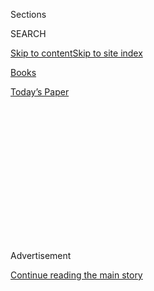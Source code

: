 <div id="app">

<div>

<div>

<div>

<div class="NYTAppHideMasthead css-1q2w90k e1suatyy0">

<div class="section css-ui9rw0 e1suatyy2">

<div class="css-eph4ug er09x8g0">

<div class="css-6n7j50">

</div>

<span class="css-1dv1kvn">Sections</span>

<div class="css-10488qs">

<span class="css-1dv1kvn">SEARCH</span>

</div>

[Skip to content](#site-content)[Skip to site
index](#site-index)

</div>

<div id="masthead-section-label" class="css-1wr3we4 eaxe0e00">

[Books](https://www.nytimes3xbfgragh.onion/section/books)

</div>

<div class="css-10698na e1huz5gh0">

</div>

</div>

<div id="masthead-bar-one" class="section hasLinks css-15hmgas e1csuq9d3">

<div class="css-uqyvli e1csuq9d0">

</div>

<div class="css-1uqjmks e1csuq9d1">

</div>

<div class="css-9e9ivx">

[](https://myaccount.nytimes3xbfgragh.onion/auth/login?response_type=cookie&client_id=vi)

</div>

<div class="css-1bvtpon e1csuq9d2">

[Today’s
Paper](https://www.nytimes3xbfgragh.onion/section/todayspaper)

</div>

</div>

</div>

</div>

<div data-aria-hidden="false">

<div id="site-content" data-role="main">

<div>

<div class="css-1aor85t" style="opacity:0.000000001;z-index:-1;visibility:hidden">

<div class="css-1hqnpie">

<div class="css-epjblv">

<span class="css-17xtcya">[Books](/section/books)</span><span class="css-x15j1o">|</span><span class="css-fwqvlz">Hilary
Mantel, Kiley Reid, Anne Tyler in Running for Booker
Prize</span>

</div>

<div class="css-k008qs">

<div class="css-1iwv8en">

<span class="css-18z7m18"></span>

<div>

</div>

</div>

<span class="css-1n6z4y">https://nyti.ms/2WYpdPx</span>

<div class="css-1705lsu">

<div class="css-4xjgmj">

<div class="css-4skfbu" data-role="toolbar" data-aria-label="Social Media Share buttons, Save button, and Comments Panel with current comment count" data-testid="share-tools">

  - 
  - 
  - 
  - 
    
    <div class="css-6n7j50">
    
    </div>

  - 

</div>

</div>

</div>

</div>

</div>

</div>

<div id="NYT_TOP_BANNER_REGION" class="css-13pd83m">

</div>

<div id="top-wrapper" class="css-1sy8kpn">

<div id="top-slug" class="css-l9onyx">

Advertisement

</div>

[Continue reading the main
story](#after-top)

<div class="ad top-wrapper" style="text-align:center;height:100%;display:block;min-height:250px">

<div id="top" class="place-ad" data-position="top" data-size-key="top">

</div>

</div>

<div id="after-top">

</div>

</div>

<div>

<div id="sponsor-wrapper" class="css-1hyfx7x">

<div id="sponsor-slug" class="css-19vbshk">

Supported by

</div>

[Continue reading the main
story](#after-sponsor)

<div id="sponsor" class="ad sponsor-wrapper" style="text-align:center;height:100%;display:block">

</div>

<div id="after-sponsor">

</div>

</div>

<div class="css-186x18t">

</div>

<div class="css-1vkm6nb ehdk2mb0">

# Hilary Mantel, Kiley Reid, Anne Tyler in Running for Booker Prize

</div>

“The Mirror and the Light,” the conclusion to Mantel’s Thomas Cromwell
trilogy, is one of 13 books nominated for this prestigious British
literary award.

<div class="css-79elbk" data-testid="photoviewer-wrapper">

<div class="css-z3e15g" data-testid="photoviewer-wrapper-hidden">

</div>

<div class="css-1a48zt4 ehw59r15" data-testid="photoviewer-children">

![<span class="css-16f3y1r e13ogyst0" data-aria-hidden="true">Hilary
Mantel, Kiley Reid and Anne Tyler are among the 13 longlisted nominees
for this year’s Booker
Prize.</span><span class="css-cnj6d5 e1z0qqy90" itemprop="copyrightHolder"><span class="css-1ly73wi e1tej78p0">Credit...</span><span><span>From
left: Ellie Smith for The New York Times; Tamara Gajic for The New York
Times; Andrew Mangum for The New York
Times</span></span></span>](https://static01.graylady3jvrrxbe.onion/images/2020/07/29/arts/27BOOKER-ITEM-GRID/27BOOKER-ITEM-GRID-articleLarge.jpg?quality=75&auto=webp&disable=upscale)

</div>

</div>

<div class="css-18e8msd">

<div class="css-vp77d3 epjyd6m0">

<div class="css-hus3qt ey68jwv0" data-aria-hidden="true">

[![Alex
Marshall](https://static01.graylady3jvrrxbe.onion/images/2018/09/10/multimedia/author-alex-marshall/author-alex-marshall-thumbLarge.png
"Alex Marshall")](https://www.nytimes3xbfgragh.onion/by/alex-marshall)

</div>

<div class="css-1baulvz">

By [<span class="css-1baulvz last-byline" itemprop="name">Alex
Marshall</span>](https://www.nytimes3xbfgragh.onion/by/alex-marshall)

</div>

</div>

  - 
    
    <div class="css-ld3wwf e16638kd2">
    
    July 27,
    2020
    
    </div>

  - 
    
    <div class="css-4xjgmj">
    
    <div class="css-d8bdto" data-role="toolbar" data-aria-label="Social Media Share buttons, Save button, and Comments Panel with current comment count" data-testid="share-tools">
    
      - 
      - 
      - 
      - 
        
        <div class="css-6n7j50">
        
        </div>
    
      - 
    
    </div>
    
    </div>

</div>

</div>

<div class="section meteredContent css-1r7ky0e" name="articleBody" itemprop="articleBody">

<div class="css-1fanzo5 StoryBodyCompanionColumn">

<div class="css-53u6y8">

LONDON — Hilary Mantel’s “[The Mirror and the
Light](https://www.nytimes3xbfgragh.onion/2020/03/03/books/review-mirror-light-hilary-mantel.html)”
— the conclusion to her Thomas Cromwell trilogy — was announced here on
Tuesday as one of 13 novels competing for this year’s Booker Prize, the
British literary award.

Anne Tyler’s “[Redhead by the Side of the
Road](https://www.nytimes3xbfgragh.onion/2020/04/07/books/review/redhead-by-the-side-of-the-road-anne-tyler.html)”
is also on the list. But most of the other nominated books are less
high-profile, with eight by debut novelists, including [C Pam
Zhang](https://www.nytimes3xbfgragh.onion/2020/04/04/books/c-pam-zhang-how-much-of-these-hills-is-gold.html)’s
“[How Much of These Hills Is
Gold](https://www.nytimes3xbfgragh.onion/2020/04/07/books/review/how-much-of-these-hills-is-gold-c-pam-zhang.html),”
about a Chinese-American family during the Gold Rush.

Nine of the longlisted authors are women.

“The Mirror and the Light” is focused on the final years of Thomas
Cromwell’s life, as the chief adviser to King Henry VIII. The book was a
sensation in Britain when it was published in March, despite its length:
It is 875 pages long.

“Like Henry VIII, bloat has set in,” wrote Robbie Millen, [in a review
for the Times of
London](https://www.thetimes.co.uk/article/the-mirror-and-the-light-by-hilary-mantel-review-5d73zvlpv).
“It’s true that passages of noun-bloat swell the volume to gargantuan
heft,” wrote Simon Schama [in a review for The Financial
Times](https://www.ft.com/content/e52e9200-57bb-11ea-a528-dd0f971febbc?accessToken=zwAAAXOQsTOYkdPlLpIAV7sR6tOlKN0Plx_rvA.MEQCIHEpEfi4JW9qMeSu48FLNSBGC9GMiUE00t5wnOiIlZutAiB3x-V2IiTLZddRbMg_NE2IUOU4ExHG0C1bv0HNsAPQBw&sharetype=gift?token=92f7106d-6113-49a3-b937-400e0280d1e8),
“but this reader wouldn’t want a word less.”

</div>

</div>

<div class="css-1fanzo5 StoryBodyCompanionColumn">

<div class="css-53u6y8">

Parul Sehgal, in [a review for The New York
Times](https://www.nytimes3xbfgragh.onion/2020/03/03/books/review-mirror-light-hilary-mantel.html),
said the length was appropriate. “This is not a young man’s book, not a
book of striving,” she wrote. “It is a novel of late middle age, a novel
of preserving what one has seized.”

If “The Mirror and the Light” wins, Mantel would become the first author
to take the prize three times. She [won in 2009 for “Wolf
Hall”](https://www.nytimes3xbfgragh.onion/2009/10/07/books/07booker.html)
and [again in 2012 for “Bring Up the
Bodies](https://artsbeat.blogs.nytimes3xbfgragh.onion/2012/10/16/hilary-mantel-wins-a-second-booker-prize/),”
the two other Cromwell novels.

Several novels in the running focus on race, including [Kiley
Reid](https://www.nytimes3xbfgragh.onion/2020/01/09/books/review/inside-the-list-kiley-reid.html)’s
“[Such a Fun
Age](https://www.nytimes3xbfgragh.onion/2019/12/31/books/review/such-a-fun-age-kiley-reid.html),”
about two white people who compete for a Black woman’s attention to
signal their progressive credentials. “There are voices from minorities
often unheard, stories that are fresh, bold and absorbing,” said
Margaret Busby, the chair of the judges, in a statement.

The other judges, who chose the 13 titles from 162 submitted books,
include [Lee
Child](https://www.nytimes3xbfgragh.onion/2019/10/23/books/jack-reacher-lee-child-wyoming.html),
the thriller writer, and the poet Lemn Sissay. A shortlist will be
announced in September, and the winning title will be unveiled in
November. The author of that book will receive £50,000, or about
$64,000.

Last year’s prize was shared by Margaret Atwood for “[The
Testaments](https://www.nytimes3xbfgragh.onion/2019/09/03/books/review/testaments-margaret-atwood-handmaids-tale.html)”
and Bernardine Evaristo for “[Girl, Woman,
Other](https://www.nytimes3xbfgragh.onion/2019/11/04/books/review-girl-woman-other-bernardine-evaristo.html),”
after the judges decided to rebel against their own rules [and split the
prize](https://www.nytimes3xbfgragh.onion/2019/10/14/books/booker-prize-winner-atwood-evaristo.html),
a decision that [was met with widespread
derision](https://www.theguardian.com/books/2019/oct/15/bernardine-evaristo-margaret-atwood-share-booker-prize-award).

</div>

</div>

<div class="css-1fanzo5 StoryBodyCompanionColumn">

<div class="css-53u6y8">

This year’s longlist seems unlikely to cause similar controversy,
although it does include six authors born in the United States, as well
as three others who claim American citizenship. There have [been regular
complaints](https://www.nytimes3xbfgragh.onion/2019/07/23/books/booker-longlist-margaret-atwood.html)
about Americans’ eligibility for the prize, something only allowed in
2014.

Before then, it was limited to books by writers from Britain, Ireland
and Commonwealth countries (plus South Africa and, later, Zimbabwe).

The full longlist is:

  - Diane Cook, “The New Wilderness”

  - Tsitsi Dangarembga, “[This Mournable
    Body](https://www.nytimes3xbfgragh.onion/2018/08/30/books/review/tsitsi-dangarembga-this-mournable-body.html?searchResultPosition=1)”

  - Avni Doshi, “Burnt Sugar”

  - Gabriel Krauze, “Who They Was”

  - [Hilary
    Mantel](https://www.nytimes3xbfgragh.onion/2020/02/24/books/hilary-mantel-mirror-and-the-light-thomas-cromwell.html),
    “[The Mirror and the
    Light](https://www.nytimes3xbfgragh.onion/2020/03/03/books/review-mirror-light-hilary-mantel.html)”

  - [Colum
    McCann](https://www.nytimes3xbfgragh.onion/2020/02/17/books/colum-mccann-apeirogon-israel-palestine.html),
    “[Apeirogon](https://www.nytimes3xbfgragh.onion/2020/02/19/books/review-apeirogon-colum-mccann.html)”

  - Maaza Mengiste, “[The Shadow
    King](https://www.nytimes3xbfgragh.onion/2019/09/26/books/review/maaza-mengiste-the-shadow-king.html)”

  - [Kiley
    Reid](https://www.nytimes3xbfgragh.onion/2020/01/09/books/review/inside-the-list-kiley-reid.html),
    “[Such a Fun
    Age](https://www.nytimes3xbfgragh.onion/2019/12/31/books/review/such-a-fun-age-kiley-reid.html)”

  - [Brandon
    Taylor](https://www.nytimes3xbfgragh.onion/2020/02/10/books/brandon-taylor-real-life.html),
    “[Real
    Life](https://www.nytimes3xbfgragh.onion/2020/02/18/books/review/brandon-taylor-real-life.html)”

  - Anne Tyler, “[Redhead by the Side of the
    Road](https://www.nytimes3xbfgragh.onion/2020/04/07/books/review/redhead-by-the-side-of-the-road-anne-tyler.html)”

  - Douglas Stuart, “[Shuggie
    Bain](https://www.nytimes3xbfgragh.onion/2020/02/11/books/review/shuggie-bain-douglas-stuart.html)”

  - Sophie Ward, “Love and Other Thought Experiments”

  - [C Pam
    Zhang](https://www.nytimes3xbfgragh.onion/2020/04/04/books/c-pam-zhang-how-much-of-these-hills-is-gold.html),
    “[How Much of These Hills Is
    Gold](https://www.nytimes3xbfgragh.onion/2020/04/07/books/review/how-much-of-these-hills-is-gold-c-pam-zhang.html)”

</div>

</div>

<div>

</div>

<div class="css-1fanzo5 StoryBodyCompanionColumn">

<div class="css-53u6y8">

*Follow New York Times Books on*
[*Facebook*](https://www.facebookcorewwwi.onion/nytbooks/)*,*
[*Twitter*](https://twitter.com/nytimesbooks) *and*
[*Instagram*](https://www.instagram.com/nytbooks/)*, sign up for* [*our
newsletter*](https://www.nytimes3xbfgragh.onion/newsletters/books-review)
*or* [*our literary
calendar*](https://www.nytimes3xbfgragh.onion/interactive/2017/books/books-calendar.html)*.
And listen to us on the* [*Book Review
podcast*](https://www.nytimes3xbfgragh.onion/column/book-review-podcast)*.*

</div>

</div>

</div>

<div>

</div>

<div>

</div>

<div>

</div>

<div>

<div id="bottom-wrapper" class="css-1ede5it">

<div id="bottom-slug" class="css-l9onyx">

Advertisement

</div>

[Continue reading the main
story](#after-bottom)

<div id="bottom" class="ad bottom-wrapper" style="text-align:center;height:100%;display:block;min-height:90px">

</div>

<div id="after-bottom">

</div>

</div>

</div>

</div>

</div>

## Site Index

<div>

</div>

## Site Information Navigation

  - [© <span>2020</span> <span>The New York Times
    Company</span>](https://help.nytimes3xbfgragh.onion/hc/en-us/articles/115014792127-Copyright-notice)

<!-- end list -->

  - [NYTCo](https://www.nytco.com/)
  - [Contact
    Us](https://help.nytimes3xbfgragh.onion/hc/en-us/articles/115015385887-Contact-Us)
  - [Work with us](https://www.nytco.com/careers/)
  - [Advertise](https://nytmediakit.com/)
  - [T Brand Studio](http://www.tbrandstudio.com/)
  - [Your Ad
    Choices](https://www.nytimes3xbfgragh.onion/privacy/cookie-policy#how-do-i-manage-trackers)
  - [Privacy](https://www.nytimes3xbfgragh.onion/privacy)
  - [Terms of
    Service](https://help.nytimes3xbfgragh.onion/hc/en-us/articles/115014893428-Terms-of-service)
  - [Terms of
    Sale](https://help.nytimes3xbfgragh.onion/hc/en-us/articles/115014893968-Terms-of-sale)
  - [Site
    Map](https://spiderbites.nytimes3xbfgragh.onion)
  - [Help](https://help.nytimes3xbfgragh.onion/hc/en-us)
  - [Subscriptions](https://www.nytimes3xbfgragh.onion/subscription?campaignId=37WXW)

</div>

</div>

</div>

</div>
